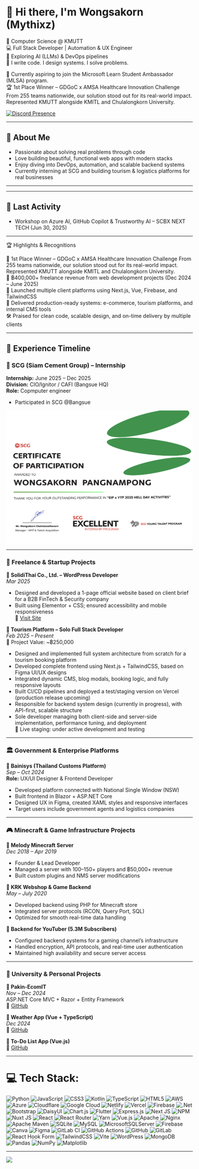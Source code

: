 # 👋 Hi there, I'm Wongsakorn (Mythixz)


🚀 Computer Science @ KMUTT  
💻 Full Stack Developer | Automation & UX Engineer  
🤖 Exploring AI (LLMs) & DevOps pipelines  
📌 I write code. I design systems. I solve problems.  

🎯 Currently aspiring to join the Microsoft Learn Student Ambassador (MLSA) program.  
🏆 1st Place Winner – GDGoC x AMSA Healthcare Innovation Challenge
From 255 teams nationwide, our solution stood out for its real-world impact.
Represented KMUTT alongside KMITL and Chulalongkorn University.


[![Discord Presence](https://lanyard.cnrad.dev/api/661916633958318090)](https://discord.com/users/661916633958318090)


---

## 🧠 About Me

- Passionate about solving real problems through code  
- Love building beautiful, functional web apps with modern stacks  
- Enjoy diving into DevOps, automation, and scalable backend systems  
- Currently interning at SCG and building tourism & logistics platforms for real businesses

---

---


## 🔄 Last Activity
- Workshop on Azure AI, GitHub Copilot & Trustworthy AI – SCBX NEXT TECH (Jun 30, 2025)  

---

🏆 Highlights & Recognitions

🥇 1st Place Winner – GDGoC x AMSA Healthcare Innovation Challenge
From 255 teams nationwide, our solution stood out for its real-world impact.
Represented KMUTT alongside KMITL and Chulalongkorn University.  
💼 ฿400,000+ freelance revenue from web development projects (Dec 2024 – June 2025)  
🚀 Launched multiple client platforms using Next.js, Vue, Firebase, and TailwindCSS  
🧩 Delivered production-ready systems: e-commerce, tourism platforms, and internal CMS tools  
🛠️ Praised for clean code, scalable design, and on-time delivery by multiple clients  

---


## 📌 Experience Timeline

### 🏢 SCG (Siam Cement Group) – Internship 
**Internship:** June 2025 – Dec 2025  
**Division:** CIO/Ignitor / CAFI (Bangsue HQ)  
**Role:** Copmputer engineer
- Participated in SCG @Bangsue

![SCG Certificate](https://raw.githubusercontent.com/Mythixz/Mythixz/main/SCGEIP.png)

---

### 💼 Freelance & Startup Projects

**🔹 SolidiThai Co., Ltd. – WordPress Developer**  
*Mar 2025*  
- Designed and developed a 1-page official website based on client brief for a B2B FinTech & Security company
- Built using Elementor + CSS; ensured accessibility and mobile responsiveness  
🔗 [Visit Site](https://www.solidithai.co.th)

**🔹 Tourism Platform – Solo Full Stack Developer**  
*Feb 2025 – Present*  
💼 Project Value: ~฿250,000
- Designed and implemented full system architecture from scratch for a tourism booking platform
- Developed complete frontend using Next.js + TailwindCSS, based on Figma UI/UX designs
- Integrated dynamic CMS, blog modals, booking logic, and fully responsive layouts
- Built CI/CD pipelines and deployed a test/staging version on Vercel (production release upcoming)
- Responsible for backend system design (currently in progress), with API-first, scalable structure
- Sole developer managing both client-side and server-side implementation, performance tuning, and deployment  
🔗 Live staging: under active development and testing

---

### 🏛️ Government & Enterprise Platforms

**🔹 Bainisys (Thailand Customs Platform)**  
*Sep – Oct 2024*  
**Role:** UX/UI Designer & Frontend Developer  
- Developed platform connected with National Single Window (NSW)  
- Built frontend in Blazor + ASP.NET Core  
- Designed UX in Figma, created XAML styles and responsive interfaces  
- Target users include government agents and logistics companies

---

### 🎮 Minecraft & Game Infrastructure Projects

**🔹 Melody Minecraft Server**  
*Dec 2018 – Apr 2019*  
- Founder & Lead Developer  
- Managed a server with 100–150+ players and ฿50,000+ revenue  
- Built custom plugins and NMS server modifications

**🔹 KRK Webshop & Game Backend**  
*May – July 2020*  
- Developed backend using PHP for Minecraft store  
- Integrated server protocols (RCON, Query Port, SQL)  
- Optimized for smooth real-time data handling

**🔹 Backend for YouTuber (5.3M Subscribers)**  
- Configured backend systems for a gaming channel’s infrastructure  
- Handled encryption, API protocols, and real-time user authentication  
- Maintained high availability and secure server access

---

### 🧪 University & Personal Projects

**🔹 Pakin-EcomIT**  
*Nov – Dec 2024*  
ASP.NET Core MVC + Razor + Entity Framework  
🔗 [GitHub](https://github.com/Mythixz/Pakin-EcomIT)

**🔹 Weather App (Vue + TypeScript)**  
*Dec 2024*  
🔗 [GitHub](https://github.com/Mythixz/vue-weather-check)

**🔹 To-Do List App (Vue.js)**  
🔗 [GitHub](https://github.com/Mythixz/vue-TodoList)

---


# 💻 Tech Stack:
![Python](https://img.shields.io/badge/python-3670A0?style=for-the-badge&logo=python&logoColor=ffdd54) ![JavaScript](https://img.shields.io/badge/javascript-%23323330.svg?style=for-the-badge&logo=javascript&logoColor=%23F7DF1E) ![CSS3](https://img.shields.io/badge/css3-%231572B6.svg?style=for-the-badge&logo=css3&logoColor=white) ![Kotlin](https://img.shields.io/badge/kotlin-%237F52FF.svg?style=for-the-badge&logo=kotlin&logoColor=white) ![TypeScript](https://img.shields.io/badge/typescript-%23007ACC.svg?style=for-the-badge&logo=typescript&logoColor=white) ![HTML5](https://img.shields.io/badge/html5-%23E34F26.svg?style=for-the-badge&logo=html5&logoColor=white) ![AWS](https://img.shields.io/badge/AWS-%23FF9900.svg?style=for-the-badge&logo=amazon-aws&logoColor=white) ![Azure](https://img.shields.io/badge/azure-%230072C6.svg?style=for-the-badge&logo=microsoftazure&logoColor=white) ![Cloudflare](https://img.shields.io/badge/Cloudflare-F38020?style=for-the-badge&logo=Cloudflare&logoColor=white) ![Google Cloud](https://img.shields.io/badge/GoogleCloud-%234285F4.svg?style=for-the-badge&logo=google-cloud&logoColor=white) ![Netlify](https://img.shields.io/badge/netlify-%23000000.svg?style=for-the-badge&logo=netlify&logoColor=#00C7B7) ![Vercel](https://img.shields.io/badge/vercel-%23000000.svg?style=for-the-badge&logo=vercel&logoColor=white) ![Firebase](https://img.shields.io/badge/firebase-%23039BE5.svg?style=for-the-badge&logo=firebase) ![.Net](https://img.shields.io/badge/.NET-5C2D91?style=for-the-badge&logo=.net&logoColor=white) ![Bootstrap](https://img.shields.io/badge/bootstrap-%238511FA.svg?style=for-the-badge&logo=bootstrap&logoColor=white) ![DaisyUI](https://img.shields.io/badge/daisyui-5A0EF8?style=for-the-badge&logo=daisyui&logoColor=white) ![Chart.js](https://img.shields.io/badge/chart.js-F5788D.svg?style=for-the-badge&logo=chart.js&logoColor=white) ![Flutter](https://img.shields.io/badge/Flutter-%2302569B.svg?style=for-the-badge&logo=Flutter&logoColor=white) ![Express.js](https://img.shields.io/badge/express.js-%23404d59.svg?style=for-the-badge&logo=express&logoColor=%2361DAFB) ![Next JS](https://img.shields.io/badge/Next-black?style=for-the-badge&logo=next.js&logoColor=white) ![NPM](https://img.shields.io/badge/NPM-%23CB3837.svg?style=for-the-badge&logo=npm&logoColor=white) ![Nuxt JS](https://img.shields.io/badge/Nuxt-002E3B?style=for-the-badge&logo=nuxt.js&logoColor=#00DC82) ![React](https://img.shields.io/badge/react-%2320232a.svg?style=for-the-badge&logo=react&logoColor=%2361DAFB) ![React Router](https://img.shields.io/badge/React_Router-CA4245?style=for-the-badge&logo=react-router&logoColor=white) ![Yarn](https://img.shields.io/badge/yarn-%232C8EBB.svg?style=for-the-badge&logo=yarn&logoColor=white) ![Vue.js](https://img.shields.io/badge/vue.js-%2335495e.svg?style=for-the-badge&logo=vuedotjs&logoColor=%234FC08D) ![Apache](https://img.shields.io/badge/apache-%23D42029.svg?style=for-the-badge&logo=apache&logoColor=white) ![Nginx](https://img.shields.io/badge/nginx-%23009639.svg?style=for-the-badge&logo=nginx&logoColor=white) ![Apache Maven](https://img.shields.io/badge/Apache%20Maven-C71A36?style=for-the-badge&logo=Apache%20Maven&logoColor=white) ![SQLite](https://img.shields.io/badge/sqlite-%2307405e.svg?style=for-the-badge&logo=sqlite&logoColor=white) ![MySQL](https://img.shields.io/badge/mysql-4479A1.svg?style=for-the-badge&logo=mysql&logoColor=white) ![MicrosoftSQLServer](https://img.shields.io/badge/Microsoft%20SQL%20Server-CC2927?style=for-the-badge&logo=microsoft%20sql%20server&logoColor=white) ![Firebase](https://img.shields.io/badge/firebase-a08021?style=for-the-badge&logo=firebase&logoColor=ffcd34) ![Canva](https://img.shields.io/badge/Canva-%2300C4CC.svg?style=for-the-badge&logo=Canva&logoColor=white) ![Figma](https://img.shields.io/badge/figma-%23F24E1E.svg?style=for-the-badge&logo=figma&logoColor=white) ![GitLab CI](https://img.shields.io/badge/gitlab%20CI-%23181717.svg?style=for-the-badge&logo=gitlab&logoColor=white) ![GitHub Actions](https://img.shields.io/badge/github%20actions-%232671E5.svg?style=for-the-badge&logo=githubactions&logoColor=white) ![GitHub](https://img.shields.io/badge/github-%23121011.svg?style=for-the-badge&logo=github&logoColor=white) ![GitLab](https://img.shields.io/badge/gitlab-%23181717.svg?style=for-the-badge&logo=gitlab&logoColor=white) ![React Hook Form](https://img.shields.io/badge/React%20Hook%20Form-%23EC5990.svg?style=for-the-badge&logo=reacthookform&logoColor=white) ![TailwindCSS](https://img.shields.io/badge/tailwindcss-%2338B2AC.svg?style=for-the-badge&logo=tailwind-css&logoColor=white) ![Vite](https://img.shields.io/badge/vite-%23646CFF.svg?style=for-the-badge&logo=vite&logoColor=white) ![WordPress](https://img.shields.io/badge/WordPress-%23117AC9.svg?style=for-the-badge&logo=WordPress&logoColor=white) ![MongoDB](https://img.shields.io/badge/MongoDB-%234ea94b.svg?style=for-the-badge&logo=mongodb&logoColor=white) ![Pandas](https://img.shields.io/badge/pandas-%23150458.svg?style=for-the-badge&logo=pandas&logoColor=white) ![NumPy](https://img.shields.io/badge/numpy-%23013243.svg?style=for-the-badge&logo=numpy&logoColor=white) ![Matplotlib](https://img.shields.io/badge/Matplotlib-%23ffffff.svg?style=for-the-badge&logo=Matplotlib&logoColor=black)

---
[![](https://visitcount.itsvg.in/api?id=Mythixz&icon=0&color=0)](https://visitcount.itsvg.in)

<!-- Proudly created with GPRM ( https://gprm.itsvg.in ) -->
